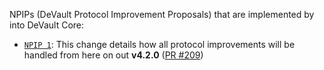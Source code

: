 NPIPs (DeVault Protocol Improvement Proposals) that are implemented by into DeVault Core:

* [`NPIP 1`](https://github.com/DeVault/npips/blob/master/npip-0001.mediawiki): This change details how all protocol improvements will be handled from here on out **v4.2.0**  ([PR #209](https://github.com/DeVault/devault-core/pull/209))
